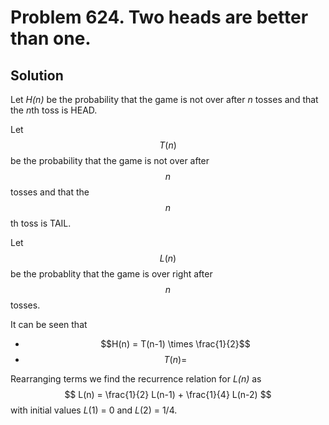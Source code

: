 # Problem 624. Two heads are better than one.

<script src="https://cdn.mathjax.org/mathjax/latest/MathJax.js?config=TeX-AMS-MML_HTMLorMML" type="text/javascript"></script>

## Solution

Let *H(n)* be the probability that the game is not over after *n* tosses and that the *n*th toss is HEAD. 

Let $$T(n)$$ be the probability that the game is not over after $$n$$ tosses and that the $$n$$th toss is TAIL.

Let $$L(n)$$ be the probablity that the game is over right after $$n$$ tosses.

It can be seen that
- $$H(n) = T(n-1) \times \frac{1}{2}$$
- $$T(n) = $$

Rearranging terms we find the recurrence relation for *L(n)* as
$$
L(n) = \frac{1}{2} L(n-1) + \frac{1}{4} L(n-2)
$$
with initial values *L*(1) = 0 and *L*(2) = 1/4.
